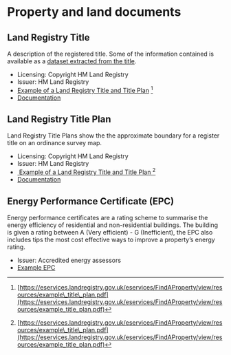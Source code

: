 # Property and land documents

## Land Registry Title

A description of the registered title. Some of the information contained is available as a [dataset extracted from the title](https://use-land-property-data.service.gov.uk/datasets/nps/tech-spec/3).

* Licensing: Copyright HM Land Registry
* Issuer: HM Land Registry
* [Example of a Land Registry Title and Title Plan](examples/illustrative-title-register.png) [^1]
* [Documentation](https://www.gov.uk/government/publications/how-to-read-a-title-register-and-title-plan/how-to-read-a-title-register)

## Land Registry Title Plan

Land Registry Title Plans show the the approximate boundary for a register title on an ordinance survey map.

* Licensing: Copyright HM Land Registry
* Issuer: HM Land Registry
* [ Example of a Land Registry Title and Title Plan ](examples/example_title_plan.pdf)[^2]
* [Documentation](https://www.gov.uk/government/publications/how-to-read-a-title-register-and-title-plan/how-to-read-a-title-plan)

## Energy Performance Certificate (EPC)
Energy performance certificates are a rating scheme to summarise the energy efficiency of residential and non-residential buildings. The building is given a rating between A (Very efficient) - G (Inefficient), the EPC also includes tips the most cost effective ways to improve a property’s energy rating.

* Issuer: Accredited energy assessors
* [Example EPC](examples/example_epc.pdf)



[^1]:	[https://eservices.landregistry.gov.uk/eservices/FindAProperty/view/resources/example\_title\_plan.pdf](https://eservices.landregistry.gov.uk/eservices/FindAProperty/view/resources/example_title_plan.pdf)

[^2]:	[https://eservices.landregistry.gov.uk/eservices/FindAProperty/view/resources/example\_title\_plan.pdf](https://eservices.landregistry.gov.uk/eservices/FindAProperty/view/resources/example_title_plan.pdf)
